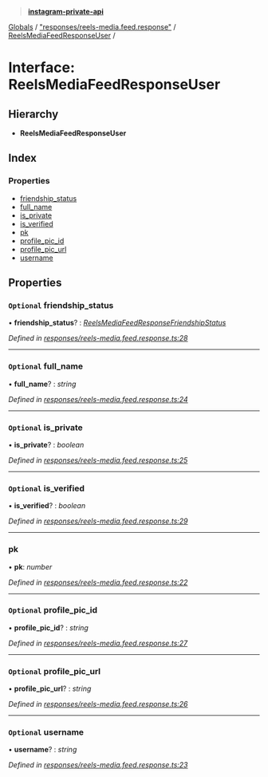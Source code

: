 > **[instagram-private-api](../README.md)**

[Globals](../README.md) / ["responses/reels-media.feed.response"](../modules/_responses_reels_media_feed_response_.md) / [ReelsMediaFeedResponseUser](_responses_reels_media_feed_response_.reelsmediafeedresponseuser.md) /

# Interface: ReelsMediaFeedResponseUser

## Hierarchy

* **ReelsMediaFeedResponseUser**

## Index

### Properties

* [friendship_status](_responses_reels_media_feed_response_.reelsmediafeedresponseuser.md#optional-friendship_status)
* [full_name](_responses_reels_media_feed_response_.reelsmediafeedresponseuser.md#optional-full_name)
* [is_private](_responses_reels_media_feed_response_.reelsmediafeedresponseuser.md#optional-is_private)
* [is_verified](_responses_reels_media_feed_response_.reelsmediafeedresponseuser.md#optional-is_verified)
* [pk](_responses_reels_media_feed_response_.reelsmediafeedresponseuser.md#pk)
* [profile_pic_id](_responses_reels_media_feed_response_.reelsmediafeedresponseuser.md#optional-profile_pic_id)
* [profile_pic_url](_responses_reels_media_feed_response_.reelsmediafeedresponseuser.md#optional-profile_pic_url)
* [username](_responses_reels_media_feed_response_.reelsmediafeedresponseuser.md#optional-username)

## Properties

### `Optional` friendship_status

• **friendship_status**? : *[ReelsMediaFeedResponseFriendshipStatus](_responses_reels_media_feed_response_.reelsmediafeedresponsefriendshipstatus.md)*

*Defined in [responses/reels-media.feed.response.ts:28](https://github.com/dilame/instagram-private-api/blob/01eb399/src/responses/reels-media.feed.response.ts#L28)*

___

### `Optional` full_name

• **full_name**? : *string*

*Defined in [responses/reels-media.feed.response.ts:24](https://github.com/dilame/instagram-private-api/blob/01eb399/src/responses/reels-media.feed.response.ts#L24)*

___

### `Optional` is_private

• **is_private**? : *boolean*

*Defined in [responses/reels-media.feed.response.ts:25](https://github.com/dilame/instagram-private-api/blob/01eb399/src/responses/reels-media.feed.response.ts#L25)*

___

### `Optional` is_verified

• **is_verified**? : *boolean*

*Defined in [responses/reels-media.feed.response.ts:29](https://github.com/dilame/instagram-private-api/blob/01eb399/src/responses/reels-media.feed.response.ts#L29)*

___

###  pk

• **pk**: *number*

*Defined in [responses/reels-media.feed.response.ts:22](https://github.com/dilame/instagram-private-api/blob/01eb399/src/responses/reels-media.feed.response.ts#L22)*

___

### `Optional` profile_pic_id

• **profile_pic_id**? : *string*

*Defined in [responses/reels-media.feed.response.ts:27](https://github.com/dilame/instagram-private-api/blob/01eb399/src/responses/reels-media.feed.response.ts#L27)*

___

### `Optional` profile_pic_url

• **profile_pic_url**? : *string*

*Defined in [responses/reels-media.feed.response.ts:26](https://github.com/dilame/instagram-private-api/blob/01eb399/src/responses/reels-media.feed.response.ts#L26)*

___

### `Optional` username

• **username**? : *string*

*Defined in [responses/reels-media.feed.response.ts:23](https://github.com/dilame/instagram-private-api/blob/01eb399/src/responses/reels-media.feed.response.ts#L23)*